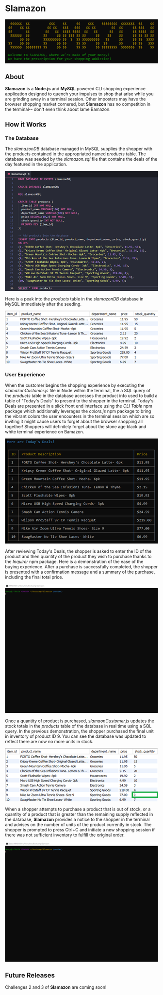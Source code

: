 # Slamazon

![](slamazon.png)

## About

**Slamazon** is a **Node.js** and **MySQL** powered CLI shopping experience application designed to quench your impulses to shop that arise while you are grinding away in a terminal session.  Other imposters may have the browser shopping market cornered, but **Slamazon** has no competition in the terminal-- don't even think about lame Bamazon.

## How it Works

### The Database

The _slamazonDB_ database managed in MySQL supplies the shopper with the products contained in the appropriated named _products_ table.  The database was seeded by the _slamazon.sql_ file that contains the deals of the day featured in the application.  

![](seedfile.png)

Here is a peak into the _products_ table in the _slamazonDB_ database in MySQL immediately after the seeding.

![](seed.png)

### User Experience 

When the customer begins the shopping experience by executing the _slamazonCustomer.js_ file in Node within the terminal, the a SQL query of the _products_ table in the database accesses the product info used to build a table of "Today's Deals" to present to the shopper in the terminal.  Today's Deals are presented in a slick front end interface using the _CLI Table_ npm package which additionally leverages the _colors.js_ npm package to bring the vibrant colors the user encounters in the terminal session which are so inviting it might cause users to forget about the browser shopping all together!  Shoppers will definitely forget about the stone age black and white terminal experience on Bamazon. 

![](todaysdeals.png)

After reviewing Today's Deals, the shopper is asked to enter the ID of the product and then quantity of the product they wish to purchase thanks to the _Inquirer_ npm package.  Here is a demonstration of the ease of the buying experience.  After a purchase is successfully completed, the shopper is presented with a confirmation message and a summary of the purchase, including the final total price.

![](buy.gif)

Once a quantity of product is purchased, _slamaonCustomer.js_ updates the stock totals in the _products_ table of the database in real time using a SQL query.  In the previous demonstration, the shopper purchased the final unit in inventory of product ID 9.  You can see the database was updated to reflect there are now no more units in stock.  

![](update.png)

When a shopper attempts to purchase a product that is out of stock, or a quantity of a product that is greater than the remaining supply reflected in the database, **Slamazon** provides a notice to the shopper in the terminal and advises on the number of units of the product currently in stock.  The shopper is prompted to press Ctrl+C and initiate a new shopping session if there was not sufficient inventory to fulfill the original order.

![](deny.gif)

## Future Releases

Challenges 2 and 3 of **Slamazon** are coming soon!

